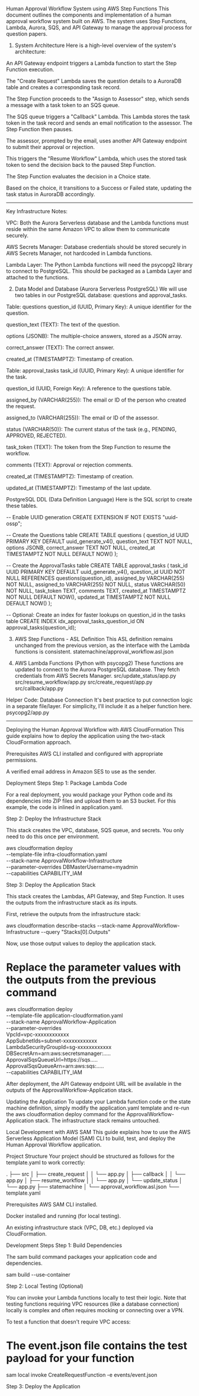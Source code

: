 Human Approval Workflow System using AWS Step Functions
This document outlines the components and implementation of a human approval workflow system built on AWS. The system uses Step Functions, Lambda, Aurora, SQS, and API Gateway to manage the approval process for question papers.

1. System Architecture
Here is a high-level overview of the system's architecture:

An API Gateway endpoint triggers a Lambda function to start the Step Function execution.

The "Create Request" Lambda saves the question details to a AuroraDB table and creates a corresponding task record.

The Step Function proceeds to the "Assign to Assessor" step, which sends a message with a task token to an SQS queue.

The SQS queue triggers a "Callback" Lambda. This Lambda stores the task token in the task record and sends an email notification to the assessor. The Step Function then pauses.

The assessor, prompted by the email, uses another API Gateway endpoint to submit their approval or rejection.

This triggers the "Resume Workflow" Lambda, which uses the stored task token to send the decision back to the paused Step Function.

The Step Function evaluates the decision in a Choice state.

Based on the choice, it transitions to a Success or Failed state, updating the task status in AuroraDB accordingly.

------------------------------------------------------------------------

Key Infrastructure Notes:

VPC: Both the Aurora Serverless database and the Lambda functions must reside within the same Amazon VPC to allow them to communicate securely.

AWS Secrets Manager: Database credentials should be stored securely in AWS Secrets Manager, not hardcoded in Lambda functions.

Lambda Layer: The Python Lambda functions will need the psycopg2 library to connect to PostgreSQL. This should be packaged as a Lambda Layer and attached to the functions.

2. Data Model and Database (Aurora Serverless PostgreSQL)
We will use two tables in our PostgreSQL database: questions and approval_tasks.

Table: questions
question_id (UUID, Primary Key): A unique identifier for the question.

question_text (TEXT): The text of the question.

options (JSONB): The multiple-choice answers, stored as a JSON array.

correct_answer (TEXT): The correct answer.

created_at (TIMESTAMPTZ): Timestamp of creation.

Table: approval_tasks
task_id (UUID, Primary Key): A unique identifier for the task.

question_id (UUID, Foreign Key): A reference to the questions table.

assigned_by (VARCHAR(255)): The email or ID of the person who created the request.

assigned_to (VARCHAR(255)): The email or ID of the assessor.

status (VARCHAR(50)): The current status of the task (e.g., PENDING, APPROVED, REJECTED).

task_token (TEXT): The token from the Step Function to resume the workflow.

comments (TEXT): Approval or rejection comments.

created_at (TIMESTAMPTZ): Timestamp of creation.

updated_at (TIMESTAMPTZ): Timestamp of the last update.

PostgreSQL DDL (Data Definition Language)
Here is the SQL script to create these tables.

-- Enable UUID generation
CREATE EXTENSION IF NOT EXISTS "uuid-ossp";

-- Create the Questions table
CREATE TABLE questions (
    question_id UUID PRIMARY KEY DEFAULT uuid_generate_v4(),
    question_text TEXT NOT NULL,
    options JSONB,
    correct_answer TEXT NOT NULL,
    created_at TIMESTAMPTZ NOT NULL DEFAULT NOW()
);

-- Create the ApprovalTasks table
CREATE TABLE approval_tasks (
    task_id UUID PRIMARY KEY DEFAULT uuid_generate_v4(),
    question_id UUID NOT NULL REFERENCES questions(question_id),
    assigned_by VARCHAR(255) NOT NULL,
    assigned_to VARCHAR(255) NOT NULL,
    status VARCHAR(50) NOT NULL,
    task_token TEXT,
    comments TEXT,
    created_at TIMESTAMPTZ NOT NULL DEFAULT NOW(),
    updated_at TIMESTAMPTZ NOT NULL DEFAULT NOW()
);

-- Optional: Create an index for faster lookups on question_id in the tasks table
CREATE INDEX idx_approval_tasks_question_id ON approval_tasks(question_id);

3. AWS Step Functions - ASL Definition
This ASL definition remains unchanged from the previous version, as the interface with the Lambda functions is consistent.
statemachine/approval_workflow.asl.json


4. AWS Lambda Functions (Python with psycopg2)
These functions are updated to connect to the Aurora PostgreSQL database. They fetch credentials from AWS Secrets Manager.
src/update_status/app.py
src/resume_workflow/app.py
src/create_request/app.py
src/callback/app.py

Helper Code: Database Connection
It's best practice to put connection logic in a separate file/layer. For simplicity, I'll include it as a helper function here.
psycopg2/app.py



--------------------------------------------------------------------------------

Deploying the Human Approval Workflow with AWS CloudFormation
This guide explains how to deploy the application using the two-stack CloudFormation approach.

Prerequisites
AWS CLI installed and configured with appropriate permissions.

A verified email address in Amazon SES to use as the sender.

Deployment Steps
Step 1: Package Lambda Code

For a real deployment, you would package your Python code and its dependencies into ZIP files and upload them to an S3 bucket. For this example, the code is inlined in application.yaml.

Step 2: Deploy the Infrastructure Stack

This stack creates the VPC, database, SQS queue, and secrets. You only need to do this once per environment.

aws cloudformation deploy \
    --template-file infra-cloudformation.yaml \
    --stack-name ApprovalWorkflow-Infrastructure \
    --parameter-overrides DBMasterUsername=myadmin \
    --capabilities CAPABILITY_IAM

Step 3: Deploy the Application Stack

This stack creates the Lambdas, API Gateway, and Step Function. It uses the outputs from the infrastructure stack as its inputs.

First, retrieve the outputs from the infrastructure stack:

aws cloudformation describe-stacks --stack-name ApprovalWorkflow-Infrastructure --query "Stacks[0].Outputs"

Now, use those output values to deploy the application stack.

# Replace the parameter values with the outputs from the previous command
aws cloudformation deploy \
    --template-file application-cloudformation.yaml \
    --stack-name ApprovalWorkflow-Application \
    --parameter-overrides \
        VpcId=vpc-xxxxxxxxxxxx \
        AppSubnetIds=subnet-xxxxxxxxxxxx \
        LambdaSecurityGroupId=sg-xxxxxxxxxxxx \
        DBSecretArn=arn:aws:secretsmanager:..... \
        ApprovalSqsQueueUrl=https://sqs..... \
        ApprovalSqsQueueArn=arn:aws:sqs:..... \
    --capabilities CAPABILITY_IAM

After deployment, the API Gateway endpoint URL will be available in the outputs of the ApprovalWorkflow-Application stack.

Updating the Application
To update your Lambda function code or the state machine definition, simply modify the application.yaml template and re-run the aws cloudformation deploy command for the ApprovalWorkflow-Application stack. The infrastructure stack remains untouched.

Local Development with AWS SAM
This guide explains how to use the AWS Serverless Application Model (SAM) CLI to build, test, and deploy the Human Approval Workflow application.

Project Structure
Your project should be structured as follows for the template.yaml to work correctly:

.
├── src
│   ├── create_request
│   │   └── app.py
│   ├── callback
│   │   └── app.py
│   ├── resume_workflow
│   │   └── app.py
│   └── update_status
│       └── app.py
├── statemachine
│   └── approval_workflow.asl.json
└── template.yaml

Prerequisites
AWS SAM CLI installed.

Docker installed and running (for local testing).

An existing infrastructure stack (VPC, DB, etc.) deployed via CloudFormation.

Development Steps
Step 1: Build Dependencies

The sam build command packages your application code and dependencies.

sam build --use-container

Step 2: Local Testing (Optional)

You can invoke your Lambda functions locally to test their logic. Note that testing functions requiring VPC resources (like a database connection) locally is complex and often requires mocking or connecting over a VPN.

To test a function that doesn't require VPC access:

# The event.json file contains the test payload for your function
sam local invoke CreateRequestFunction -e events/event.json

Step 3: Deploy the Application



